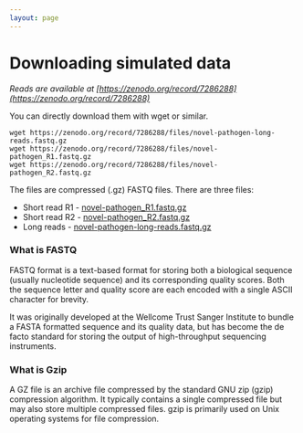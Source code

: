 ```yaml
---
layout: page
---
```


# Downloading simulated data 

*Reads are available at [https://zenodo.org/record/7286288](https://zenodo.org/record/7286288)*

You can directly download them with wget or similar. 

```
wget https://zenodo.org/record/7286288/files/novel-pathogen-long-reads.fastq.gz
wget https://zenodo.org/record/7286288/files/novel-pathogen_R1.fastq.gz
wget https://zenodo.org/record/7286288/files/novel-pathogen_R2.fastq.gz
```

The files are compressed (.gz) FASTQ files. There are three files: 

* Short read R1 - [novel-pathogen_R1.fastq.gz](https://zenodo.org/record/7286288/files/novel-pathogen_R1.fastq.gz)
* Short read R2 - [novel-pathogen_R2.fastq.gz](https://zenodo.org/record/7286288/files/novel-pathogen_R2.fastq.gz) 
* Long reads - [novel-pathogen-long-reads.fastq.gz](https://zenodo.org/record/7286288/files/novel-pathogen-long-reads.fastq.gz)


### What is FASTQ

FASTQ format is a text-based format for storing both a biological sequence (usually nucleotide sequence) and its corresponding quality scores. Both the sequence letter and quality score are each encoded with a single ASCII character for brevity.

It was originally developed at the Wellcome Trust Sanger Institute to bundle a FASTA formatted sequence and its quality data, but has become the de facto standard for storing the output of high-throughput sequencing instruments.

### What is Gzip 

A GZ file is an archive file compressed by the standard GNU zip (gzip) compression algorithm. It typically contains a single compressed file but may also store multiple compressed files. gzip is primarily used on Unix operating systems for file compression.

